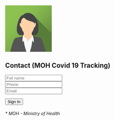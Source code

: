 <!DOCTYPE html>
<html>
<title>W3.CSS</title>
<meta name="viewport" content="width=device-width, initial-scale=1">
<link rel="stylesheet" href="https://www.w3schools.com/w3css/4/w3.css">
<link rel="stylesheet" href="https://cdnjs.cloudflare.com/ajax/libs/font-awesome/4.7.0/css/font-awesome.min.css">
<body>

<form action="/action_page.php" class="w3-container w3-card-4 w3-light-grey w3-text-blue w3-margin">
<div class="w3-center"><br>
      <img src="img_avatar4.png" alt="Logo" style="width:30%" class="w3-circle w3-margin-top">
</div>
<h2 class="w3-center">Contact (MOH Covid 19 Tracking)</h2>

<div class="w3-row w3-section">
  <div class="w3-col" style="width:50px"><i class="w3-xxlarge fa fa-user"></i></div>
    <div class="w3-rest">
      <input class="w3-input w3-border" name="first" type="text" placeholder="Full name">
    </div>
</div>

<div class="w3-row w3-section">
  <div class="w3-col" style="width:50px"><i class="w3-xxlarge fa fa-phone"></i></div>
    <div class="w3-rest">
      <input class="w3-input w3-border" name="phone" type="text" placeholder="Phone">
    </div>
</div>

<div class="w3-row w3-section">
  <div class="w3-col" style="width:50px"><i class="w3-xxlarge fa fa-envelope-o"></i></div>
    <div class="w3-rest">
      <input class="w3-input w3-border" name="email" type="text" placeholder="Email">
    </div>
</div>

<p class="w3-center">
<button class="w3-button w3-section w3-blue w3-ripple"> Sign In </button>
</p>
<h6>* MOH - Ministry of Health</h6>
</form>
</body>
</html>
